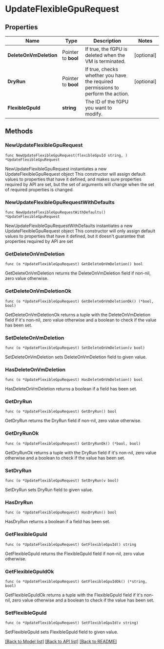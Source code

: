 # UpdateFlexibleGpuRequest

## Properties

Name | Type | Description | Notes
------------ | ------------- | ------------- | -------------
**DeleteOnVmDeletion** | Pointer to **bool** | If true, the fGPU is deleted when the VM is terminated. | [optional] 
**DryRun** | Pointer to **bool** | If true, checks whether you have the required permissions to perform the action. | [optional] 
**FlexibleGpuId** | **string** | The ID of the fGPU you want to modify. | 

## Methods

### NewUpdateFlexibleGpuRequest

`func NewUpdateFlexibleGpuRequest(flexibleGpuId string, ) *UpdateFlexibleGpuRequest`

NewUpdateFlexibleGpuRequest instantiates a new UpdateFlexibleGpuRequest object
This constructor will assign default values to properties that have it defined,
and makes sure properties required by API are set, but the set of arguments
will change when the set of required properties is changed

### NewUpdateFlexibleGpuRequestWithDefaults

`func NewUpdateFlexibleGpuRequestWithDefaults() *UpdateFlexibleGpuRequest`

NewUpdateFlexibleGpuRequestWithDefaults instantiates a new UpdateFlexibleGpuRequest object
This constructor will only assign default values to properties that have it defined,
but it doesn't guarantee that properties required by API are set

### GetDeleteOnVmDeletion

`func (o *UpdateFlexibleGpuRequest) GetDeleteOnVmDeletion() bool`

GetDeleteOnVmDeletion returns the DeleteOnVmDeletion field if non-nil, zero value otherwise.

### GetDeleteOnVmDeletionOk

`func (o *UpdateFlexibleGpuRequest) GetDeleteOnVmDeletionOk() (*bool, bool)`

GetDeleteOnVmDeletionOk returns a tuple with the DeleteOnVmDeletion field if it's non-nil, zero value otherwise
and a boolean to check if the value has been set.

### SetDeleteOnVmDeletion

`func (o *UpdateFlexibleGpuRequest) SetDeleteOnVmDeletion(v bool)`

SetDeleteOnVmDeletion sets DeleteOnVmDeletion field to given value.

### HasDeleteOnVmDeletion

`func (o *UpdateFlexibleGpuRequest) HasDeleteOnVmDeletion() bool`

HasDeleteOnVmDeletion returns a boolean if a field has been set.

### GetDryRun

`func (o *UpdateFlexibleGpuRequest) GetDryRun() bool`

GetDryRun returns the DryRun field if non-nil, zero value otherwise.

### GetDryRunOk

`func (o *UpdateFlexibleGpuRequest) GetDryRunOk() (*bool, bool)`

GetDryRunOk returns a tuple with the DryRun field if it's non-nil, zero value otherwise
and a boolean to check if the value has been set.

### SetDryRun

`func (o *UpdateFlexibleGpuRequest) SetDryRun(v bool)`

SetDryRun sets DryRun field to given value.

### HasDryRun

`func (o *UpdateFlexibleGpuRequest) HasDryRun() bool`

HasDryRun returns a boolean if a field has been set.

### GetFlexibleGpuId

`func (o *UpdateFlexibleGpuRequest) GetFlexibleGpuId() string`

GetFlexibleGpuId returns the FlexibleGpuId field if non-nil, zero value otherwise.

### GetFlexibleGpuIdOk

`func (o *UpdateFlexibleGpuRequest) GetFlexibleGpuIdOk() (*string, bool)`

GetFlexibleGpuIdOk returns a tuple with the FlexibleGpuId field if it's non-nil, zero value otherwise
and a boolean to check if the value has been set.

### SetFlexibleGpuId

`func (o *UpdateFlexibleGpuRequest) SetFlexibleGpuId(v string)`

SetFlexibleGpuId sets FlexibleGpuId field to given value.



[[Back to Model list]](../README.md#documentation-for-models) [[Back to API list]](../README.md#documentation-for-api-endpoints) [[Back to README]](../README.md)


